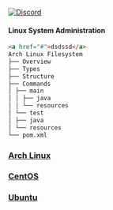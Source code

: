 [![Discord](https://img.shields.io/discord/1193946747878260767?color=blue&label=Discord&logo=discord&logoColor=white)](https://discord.gg/KmAkuNyr)

#### Linux System Administration
```html
<a href="#">dsdssd</a>
Arch Linux Filesystem
├── Overview
├── Types
├── Structure
├── Commands
│ ├── main
│ │ ├── java
│ │ └── resources
│ └── test
│ ├── java
│ └── resources
└── pom.xml
```

### [Arch Linux](https://github.com/shaun-barnard/linux-system-administration/tree/main/arch-linux)
### [CentOS](https://github.com/shaun-barnard/linux-system-administration/tree/main/centos)
### [Ubuntu](https://github.com/shaun-barnard/linux-system-administration/tree/main/ubuntu)

